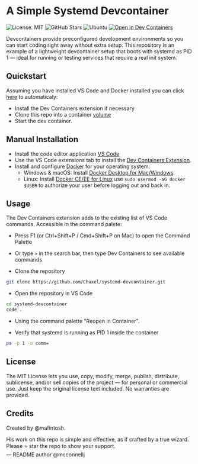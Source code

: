 # A Simple Systemd Devcontainer

![License: MIT](https://img.shields.io/badge/License-MIT-yellow.svg?style=flat) 
![GitHub Stars](https://img.shields.io/github/stars/chuxel/systemd-devcontainer?style=flat) 
![Ubuntu](https://img.shields.io/badge/Ubuntu-E95420?style=flat&logo=ubuntu&logoColor=white) 
[![Open in Dev Containers](https://img.shields.io/static/v1?label=Dev%20Containers&message=Open&color=blue&style=flat)](https://vscode.dev/redirect?url=vscode://ms-vscode-remote.remote-containers/cloneInVolume?url=https://github.com/Chuxel/systemd-devcontainer)

Devcontainers provide preconfigured development environments so you can start coding right away without extra setup. This repository is an example of a lightweight devcontainer setup that boots with systemd as PID 1 — ideal for running or testing services that require a real init system.

## Quickstart

Assuming you have installed VS Code and Docker installed you can click [here](https://vscode.dev/redirect?url=vscode://ms-vscode-remote.remote-containers/cloneInVolume?url=https://github.com/Chuxel/systemd-devcontainer) to automaticaly: 
- Install the Dev Containers extension if necessary
- Clone this repo into a container [volume](https://code.visualstudio.com/remote/advancedcontainers/improve-performance#_use-clone-repository-in-container-volume)
- Start the dev container.

## Manual Installation

- Install the code editor application [VS Code](https://code.visualstudio.com/)
- Use the VS Code extensions tab to install the [Dev Containers Extension](https://marketplace.visualstudio.com/items?itemName=ms-vscode-remote.remote-containers).
- Install and configure [Docker](https://www.docker.com/get-started) for your operating system:
    - Windows & macOS: Install [Docker Desktop for Mac/Windows](https://www.docker.com/products/docker-desktop).
    - Linux: Install [Docker CE/EE for Linux](https://docs.docker.com/install/#supported-platforms) use `sudo usermod -aG docker $USER` to authorize your user before logging out and back in.

## Usage

The Dev Containers extension adds to the existing list of VS Code commands. Accessible in the command palete:
- Press F1 (or Ctrl+Shift+P / Cmd+Shift+P on Mac) to open the Command Palette  
- Or type `>` in the search bar, then type Dev Containers to see available commands

- Clone the repository
```bash
git clone https://github.com/Chuxel/systemd-devcontainer.git
```
- Open the repository in VS Code
```bash
cd systemd-devcontainer
code .
```
- Using the command palette "Reopen in Container".

- Verify that systemd is running as PID 1 inside the container

```bash
ps -p 1 -o comm=
```

## License

The MIT License lets you use, copy, modify, merge, publish, distribute, sublicense, and/or sell copies of the project — for personal or commercial use. Just keep the original license text included. No warranties are provided.

## Credits

Created by @mafintosh.

His work on this repo is simple and effective, as if crafted by a true wizard. Please ⭐ star the repo to show your support.  
— README author @mcconnellj